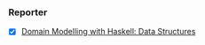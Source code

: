 ### Reporter
- [x] [Domain Modelling with Haskell: Data Structures](https://www.youtube.com/watch?v=pe6S5skZwNE)
